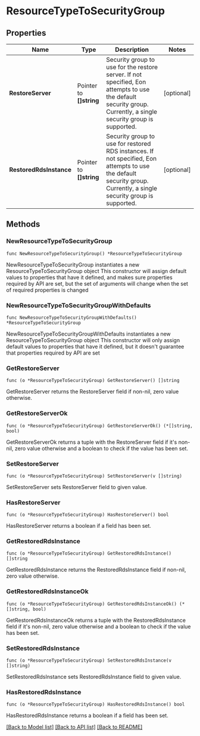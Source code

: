 # ResourceTypeToSecurityGroup

## Properties

Name | Type | Description | Notes
------------ | ------------- | ------------- | -------------
**RestoreServer** | Pointer to **[]string** | Security group to use for the restore server. If not specified, Eon attempts to use the default security group.  Currently, a single security group is supported.  | [optional] 
**RestoredRdsInstance** | Pointer to **[]string** | Security group to use for restored RDS instances. If not specified, Eon attempts to use the default security group.  Currently, a single security group is supported.  | [optional] 

## Methods

### NewResourceTypeToSecurityGroup

`func NewResourceTypeToSecurityGroup() *ResourceTypeToSecurityGroup`

NewResourceTypeToSecurityGroup instantiates a new ResourceTypeToSecurityGroup object
This constructor will assign default values to properties that have it defined,
and makes sure properties required by API are set, but the set of arguments
will change when the set of required properties is changed

### NewResourceTypeToSecurityGroupWithDefaults

`func NewResourceTypeToSecurityGroupWithDefaults() *ResourceTypeToSecurityGroup`

NewResourceTypeToSecurityGroupWithDefaults instantiates a new ResourceTypeToSecurityGroup object
This constructor will only assign default values to properties that have it defined,
but it doesn't guarantee that properties required by API are set

### GetRestoreServer

`func (o *ResourceTypeToSecurityGroup) GetRestoreServer() []string`

GetRestoreServer returns the RestoreServer field if non-nil, zero value otherwise.

### GetRestoreServerOk

`func (o *ResourceTypeToSecurityGroup) GetRestoreServerOk() (*[]string, bool)`

GetRestoreServerOk returns a tuple with the RestoreServer field if it's non-nil, zero value otherwise
and a boolean to check if the value has been set.

### SetRestoreServer

`func (o *ResourceTypeToSecurityGroup) SetRestoreServer(v []string)`

SetRestoreServer sets RestoreServer field to given value.

### HasRestoreServer

`func (o *ResourceTypeToSecurityGroup) HasRestoreServer() bool`

HasRestoreServer returns a boolean if a field has been set.

### GetRestoredRdsInstance

`func (o *ResourceTypeToSecurityGroup) GetRestoredRdsInstance() []string`

GetRestoredRdsInstance returns the RestoredRdsInstance field if non-nil, zero value otherwise.

### GetRestoredRdsInstanceOk

`func (o *ResourceTypeToSecurityGroup) GetRestoredRdsInstanceOk() (*[]string, bool)`

GetRestoredRdsInstanceOk returns a tuple with the RestoredRdsInstance field if it's non-nil, zero value otherwise
and a boolean to check if the value has been set.

### SetRestoredRdsInstance

`func (o *ResourceTypeToSecurityGroup) SetRestoredRdsInstance(v []string)`

SetRestoredRdsInstance sets RestoredRdsInstance field to given value.

### HasRestoredRdsInstance

`func (o *ResourceTypeToSecurityGroup) HasRestoredRdsInstance() bool`

HasRestoredRdsInstance returns a boolean if a field has been set.


[[Back to Model list]](../README.md#documentation-for-models) [[Back to API list]](../README.md#documentation-for-api-endpoints) [[Back to README]](../README.md)


